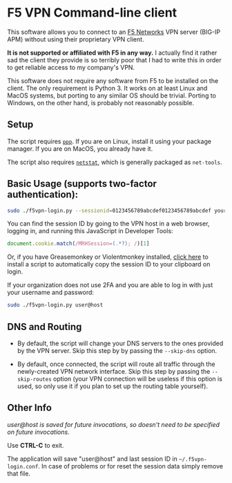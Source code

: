 # F5 VPN Command-line client

This software allows you to connect to an [F5 Networks](https://f5.com/) VPN server (BIG-IP APM) without using their
proprietary VPN client.

**It is not supported or affiliated with F5 in any way.** I actually find it rather
sad the client they provide is so terribly poor that I had to write this in
order to get reliable access to my company's VPN.

This software does not require any software from F5 to be installed on the
client. The only requirement is Python 3. It works on at least Linux and MacOS
systems, but porting to any similar OS should be trivial. Porting to Windows, on
the other hand, is probably not reasonably possible.

## Setup

The script requires [`ppp`](https://www.samba.org/ppp/). If you are on Linux, install it using your package manager. If you are on MacOS, you already have it.

The script also requires [`netstat`](http://man7.org/linux/man-pages/man8/netstat.8.html), which is generally packaged as ```net-tools```.

## Basic Usage (supports two-factor authentication):

```bash
sudo ./f5vpn-login.py --sessionid=0123456789abcdef0123456789abcdef your.fully.qualified.hostname
```

You can find the session ID by going to the VPN host in a web browser, logging in, and running this JavaScript in Developer Tools:

```javascript
document.cookie.match(/MRHSession=(.*?); /)[1]
```

Or, if you have Greasemonkey or Violentmonkey installed, [click here](session-id-grabber.user.js) to install a script to automatically copy the session ID to your clipboard on login.

If your organization does not use 2FA and you are able to log in with just your username and password:

```bash
sudo ./f5vpn-login.py user@host
```

## DNS and Routing

- By default, the script will change your DNS servers to the ones provided by the VPN server. Skip this step by by passing the `--skip-dns` option.

- By default, once connected, the script will route all traffic through the newly-created VPN network interface. Skip this step by passing the `--skip-routes` option (your VPN connection will be useless if this option is used, so only use it if you plan to set up the routing table yourself).

## Other Info

*user@host is saved for future invocations, so doesn't need to be
specified on future invocations.*

Use **CTRL-C** to exit.

The application will save "user@host" and last session ID in ``~/.f5vpn-login.conf``. In case of problems or for reset the session data simply remove that file.
